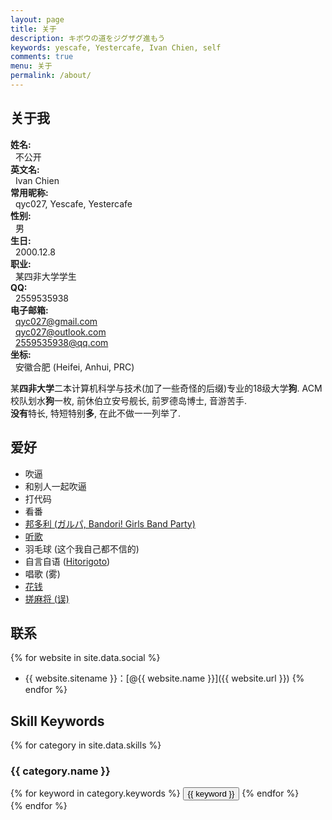 ```yaml
---
layout: page
title: 关于
description: キボウの道をジグザグ進もう
keywords: yescafe, Yestercafe, Ivan Chien, self
comments: true
menu: 关于
permalink: /about/
---
```

## 关于我

**姓名:**  
&nbsp;&nbsp;不公开  
**英文名:**   
&nbsp;&nbsp;Ivan Chien  
**常用昵称:**   
&nbsp;&nbsp;qyc027, Yescafe, Yestercafe  
**性别:**   
&nbsp;&nbsp;男    
**生日:**   
&nbsp;&nbsp;2000.12.8  
**职业:**   
&nbsp;&nbsp;某四非大学学生  
**QQ:**  
&nbsp;&nbsp;2559535938  
**电子邮箱:**  
&nbsp;&nbsp;[qyc027@gmail.com](mailto:qyc027@gmail.com)  
&nbsp;&nbsp;[qyc027@outlook.com](mailto:qyc027@outlook.com)  
&nbsp;&nbsp;[2559535938@qq.com](mailto:2559535938)  
**坐标:**  
&nbsp;&nbsp;安徽合肥 (Heifei, Anhui, PRC)  

某**四非大学**二本计算机科学与技术(加了一些奇怪的后缀)专业的18级大学**狗**. ACM校队划水**狗**一枚, 前休伯立安号舰长, 前罗德岛博士, 音游苦手.  
**没有**特长, 特短特别**多**, 在此不做一一列举了.  

## 爱好  

- 吹逼
- 和别人一起吹逼
- 打代码
- 看番  
- [邦多利 (ガルパ, Bandori! Girls Band Party)](https://bang-dream.com/)  
- [听歌](https://music.163.com/#/playlist?id=308954103)  
- 羽毛球 (这个我自己都不信的)  
- 自言自语 ([Hitorigoto](https://music.163.com/#/song?id=474567613))  
- 唱歌 (雾)   
- [花钱](https://www.taobao.com/)
- [搓麻将 (误)](https://majsoul.union-game.com)

## 联系

{% for website in site.data.social %}
* {{ website.sitename }}：[@{{ website.name }}]({{ website.url }})
{% endfor %}

## Skill Keywords

{% for category in site.data.skills %}
### {{ category.name }}
<div class="btn-inline">
{% for keyword in category.keywords %}
<button class="btn btn-outline" type="button">{{ keyword }}</button>
{% endfor %}
</div>
{% endfor %}
